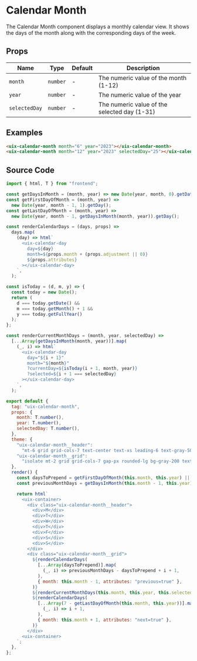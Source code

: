 # Calendar Month

The Calendar Month component displays a monthly calendar view. It shows the days of the month along with the corresponding days of the week.

## Props

| Name          | Type     | Default | Description                                 |
| ------------- | -------- | ------- | ------------------------------------------- |
| `month`       | `number` | -       | The numeric value of the month (1-12)       |
| `year`        | `number` | -       | The numeric value of the year               |
| `selectedDay` | `number` | -       | The numeric value of the selected day (1-31)|

## Examples

```html
<uix-calendar-month month="6" year="2023"></uix-calendar-month>
<uix-calendar-month month="12" year="2023" selectedDay="25"></uix-calendar-month>
```

## Source Code

```js
import { html, T } from "frontend";

const getDaysInMonth = (month, year) => new Date(year, month, 0).getDate();
const getFirstDayOfMonth = (month, year) =>
  new Date(year, month - 1, 1).getDay();
const getLastDayOfMonth = (month, year) =>
  new Date(year, month - 1, getDaysInMonth(month, year)).getDay();

const renderCalendarDays = (days, props) =>
  days.map(
    (day) => html`
      <uix-calendar-day
        day=${day}
        month=${props.month + (props.adjustment || 0)}
        ${props.attributes}
      ></uix-calendar-day>
    `,
  );

const isToday = (d, m, y) => {
  const today = new Date();
  return (
    d === today.getDate() &&
    m === today.getMonth() + 1 &&
    y === today.getFullYear()
  );
};

const renderCurrentMonthDays = (month, year, selectedDay) =>
  [...Array(getDaysInMonth(month, year))].map(
    (_, i) => html`
      <uix-calendar-day
        day="${i + 1}"
        month="${month}"
        ?currentDay=${isToday(i + 1, month, year)}
        ?selected=${i + 1 === selectedDay}
      ></uix-calendar-day>
    `,
  );

export default {
  tag: "uix-calendar-month",
  props: {
    month: T.number(),
    year: T.number(),
    selectedDay: T.number(),
  },
  theme: {
    "uix-calendar-month__header":
      "mt-6 grid grid-cols-7 text-center text-xs leading-6 text-gray-500",
    "uix-calendar-month__grid":
      "isolate mt-2 grid grid-cols-7 gap-px rounded-lg bg-gray-200 text-sm shadow ring-1 ring-gray-200",
  },
  render() {
    const daysToPrepend = getFirstDayOfMonth(this.month, this.year) || 6;
    const previousMonthDays = getDaysInMonth(this.month - 1, this.year);

    return html`
      <uix-container>
        <div class="uix-calendar-month__header">
          <div>M</div>
          <div>T</div>
          <div>W</div>
          <div>T</div>
          <div>F</div>
          <div>S</div>
          <div>S</div>
        </div>
        <div class="uix-calendar-month__grid">
          ${renderCalendarDays(
            [...Array(daysToPrepend)].map(
              (_, i) => previousMonthDays - daysToPrepend + i + 1,
            ),
            { month: this.month - 1, attributes: "previous=true" },
          )}
          ${renderCurrentMonthDays(this.month, this.year, this.selectedDay)}
          ${renderCalendarDays(
            [...Array(7 - getLastDayOfMonth(this.month, this.year))].map(
              (_, i) => i + 1,
            ),
            { month: this.month + 1, attributes: "next=true" },
          )}
        </div>
      <uix-container>
    `;
  },
};
```